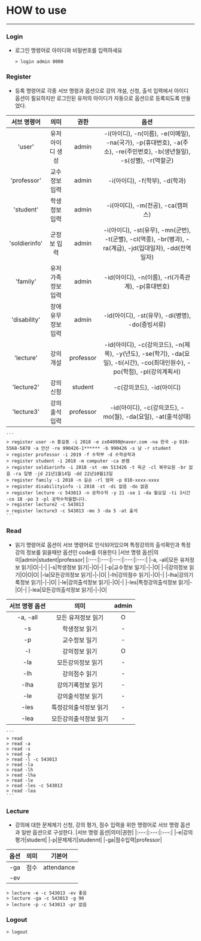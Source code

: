 # HOW to use
----------------
### Login
- 로그인 명령어로 아이디와 비밀번호를 입력하세요
	```
	> login admin 0000
	```
### Register
- 등록 명령어로 각종 서브 명령과 옵션으로 강의 개설, 신청, 출석 입력에서 아이디 옵션이 필요하지만 로그인된 유저의 아이디가 자동으로 옵션으로 등록되도록 만들었다.

|서브 명령어|의미|권한|옵션|
|:---:|:---:|:---:|:---:|
|'user'|유저 아이디 생성|admin|-i(아이디), -n(이름), -e(이메일), -na(국가), -p(휴대번호), -a(주소), -re(주민번호), -b(생년월일), -s(성별), -r(역할군)|
|'professor'|교수정보 입력|admin|-i(아이디), -f(학부), -d(학과)|
|'student'|학생정보 입력|admin|-i(아이디), -m(전공), -ca(캠퍼스)|
|'soldierinfo'|군정보 입력|admin|-i(아이디), -st(유무), -mn(군번), -t(군별), -cl(역종), -br(병과), -ra(계급), -jd(입대일자), -dd(전역일자)|
|'family'|유저 가족정보 입력|admin|-id(아이디), -n(이름), -rl(가족관계), -p(휴대번호)|
|'disability'|장애 유무정보 입력|admin|-id(아이디), -st(유무), -di(병명), -do(증빙서류)|
|'lecture'|강의 개설|professor|-id(아이디), -c(강의코드), -n(제목), -y(년도), -se(학기), -da(요일), -ti(시간), -co(최대인원수), -po(학점), -pl(강의계획서)|
|'lecture2'|강의 신청|student|-c(강의코드), -id(아이디)|
|'lecture3'|강의 출석 입력|professor|-id(아이디), -c(강의코드), -mo(월), -da(요일), -at(출석상태)|
	```
	> register user -n 홍길동 -i 2018 -e zx04090@naver.com -na 한국 -p 010-5568-5870 -a 안산 -re 990426-1****** -b 990426 -s 남 -r student
	> register professor -i 2019 -f 수학부 -d 수학공학과
	> register student -i 2018 -m computer -ca 본캠
	> register soldierinfo -i 2018 -st -mn 513426 -t 육군 -cl 복무요원 -br 없음 -ra 일병 -jd 21년1월14일 -dd 22년10월13일
	> register family -i 2018 -n 길순 -rl 엄마 -p 010-xxxx-xxxx
	> register disabilityinfo -i 2018 -st -di 없음 -do 없음
	> register lecture -c 543013 -n 공학수학 -y 21 -se 1 -da 월요일 -ti 3시간 -co 18 -po 3 -pl 공학수학을합니다.
	> register lecture2 -c 543013
	> register lecture3 -c 543013 -mo 3 -da 5 -at 출석
	```
### Read
- 읽기 명령어로 옵션이 서브 명령어로 인식되어있으며 특정강의의 출석확인과 특정강의 정보를 읽을때만 옵션인 code를 이용한다
|서브 명령 옵션|의미|admin|student|professor|
|:---:|:---:|:---:|:---:|:---:|
|-a, -all|모든 유저정보 읽기|O|-|-|
|-s|학생정보 읽기|-|O|-|
|-p|교수정보 일기|-|-|O|
|-l|강의정보 읽기|O|O|O|
|-la|모든강의정보 읽기|-|-|O|
|-lh|강의점수 읽기|-|O|-|
|-lha|강의기록정보 읽기|-|-|O|
|-le|강의출석정보 읽기|-|O|-|
|-les|특정강의출석정보 읽기|-|O|-|
|-lea|모든강의출석정보 읽기|-|-|O|

|서브 명령 옵션|의미|admin|
|:---:|:---:|:---:|
|-a, -all|모든 유저정보 읽기|O|
|-s|학생정보 읽기|-|
|-p|교수정보 일기|-|
|-l|강의정보 읽기|O|
|-la|모든강의정보 읽기|-|
|-lh|강의점수 읽기|-|
|-lha|강의기록정보 읽기|-|
|-le|강의출석정보 읽기|-|
|-les|특정강의출석정보 읽기|-|
|-lea|모든강의출석정보 읽기|-|
	```
	> read
	> read -a
	> read -s
	> read -p
	> read -l -c 543013
	> read -la
	> read -lh
	> read -lha
	> read -le
	> read -les -c 543013
	> read -lea
	```
### Lecture
- 강의에 대한 문제제기 신청, 강의 평가, 점수 입력을 위한 명령어로 서브 명령 옵션과 일반 옵션으로 구성한다.
|서브 명령 옵션|의미|권한|
|:---:|:---:|:---:|
|-e|강의평가|student|
|-p|문제제기|studennt|
|-ga|점수입력|professor|

|옵션|의미|기본어|
|:---:|:---:|:---:|
|-ga|점수|attendance|
|-ev|
	> lecture -e -c 543013 -ev 좋음
	> lecture -ga -c 543013 -g 90
	> lecture -p -c 543013 -pr 없음
### Logout
	> logout

